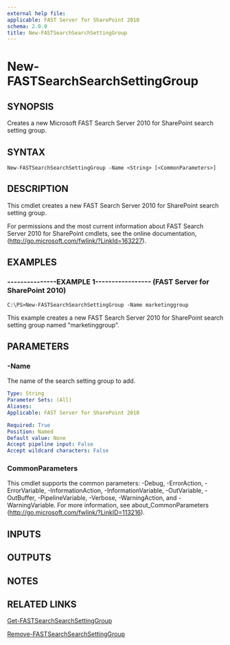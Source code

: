 ```yaml
---
external help file: 
applicable: FAST Server for SharePoint 2010
schema: 2.0.0
title: New-FASTSearchSearchSettingGroup
---
```


# New-FASTSearchSearchSettingGroup

## SYNOPSIS
Creates a new Microsoft FAST Search Server 2010 for SharePoint search setting group.

## SYNTAX

```
New-FASTSearchSearchSettingGroup -Name <String> [<CommonParameters>]
```

## DESCRIPTION
This cmdlet creates a new FAST Search Server 2010 for SharePoint search setting group.

For permissions and the most current information about FAST Search Server 2010 for SharePoint cmdlets, see the online documentation, (http://go.microsoft.com/fwlink/?LinkId=163227).

## EXAMPLES

### ---------------EXAMPLE 1----------------- (FAST Server for SharePoint 2010)
```
C:\PS>New-FASTSearchSearchSettingGroup -Name marketinggroup
```

This example creates a new FAST Search Server 2010 for SharePoint search setting group named "marketinggroup".

## PARAMETERS

### -Name
The name of the search setting group to add.

```yaml
Type: String
Parameter Sets: (All)
Aliases: 
Applicable: FAST Server for SharePoint 2010

Required: True
Position: Named
Default value: None
Accept pipeline input: False
Accept wildcard characters: False
```

### CommonParameters
This cmdlet supports the common parameters: -Debug, -ErrorAction, -ErrorVariable, -InformationAction, -InformationVariable, -OutVariable, -OutBuffer, -PipelineVariable, -Verbose, -WarningAction, and -WarningVariable. For more information, see about_CommonParameters (http://go.microsoft.com/fwlink/?LinkID=113216).

## INPUTS

## OUTPUTS

## NOTES

## RELATED LINKS

[Get-FASTSearchSearchSettingGroup]()

[Remove-FASTSearchSearchSettingGroup]()

